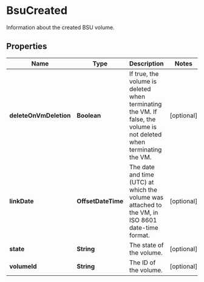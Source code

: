 

# BsuCreated

Information about the created BSU volume.

## Properties

| Name | Type | Description | Notes |
|------------ | ------------- | ------------- | -------------|
|**deleteOnVmDeletion** | **Boolean** | If true, the volume is deleted when terminating the VM. If false, the volume is not deleted when terminating the VM. |  [optional] |
|**linkDate** | **OffsetDateTime** | The date and time (UTC) at which the volume was attached to the VM, in ISO 8601 date-time format. |  [optional] |
|**state** | **String** | The state of the volume. |  [optional] |
|**volumeId** | **String** | The ID of the volume. |  [optional] |



